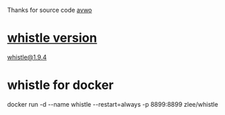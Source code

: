 Thanks for source code
[avwo](https://github.com/avwo/whistle)

# [whistle version](https://www.npmjs.com/package/whistle)
whistle@1.9.4
# whistle for docker
docker run -d --name whistle --restart=always -p 8899:8899 zlee/whistle
